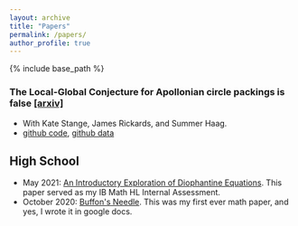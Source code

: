 ```yaml
---
layout: archive
title: "Papers"
permalink: /papers/
author_profile: true
---
```


{% include base_path %}

### The Local-Global Conjecture for Apollonian circle packings is false <a href="https://arxiv.org/abs/2307.02749">[arxiv]</a>
 * With Kate Stange, James Rickards, and Summer Haag.
 * <a href="https://github.com/JamesRickards-Canada/Apollonian">github code</a>, <a href="https://github.com/JamesRickards-Canada/Apollonian-Missing-Curvatures">github data</a>

## High School
 * May 2021: [An Introductory Exploration of Diophantine Equations](/files/IntroductoryExplorationDiphantineEquations.pdf). This paper served as my IB Math HL Internal Assessment.
 * October 2020: [Buffon's Needle](/files/Buffon'sNeedleGoogleDoc.pdf). This was my first ever math paper, and yes, I wrote it in google docs.
